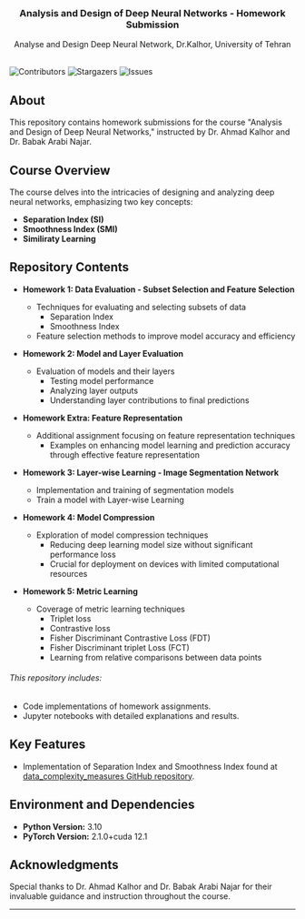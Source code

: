 <br/>
<p align="center">
  <h3 align="center">Analysis and Design of Deep Neural Networks - Homework Submission</h3>

  <p align="center">
    Analyse and Design Deep Neural Network, Dr.Kalhor, University of Tehran
    <br/>
    <br/>
  </p>
</p>

![Contributors](https://img.shields.io/github/contributors/Arhosseini77/ADDNN_2023?color=dark-green) ![Stargazers](https://img.shields.io/github/stars/Arhosseini77/ADDNN_2023?style=social) ![Issues](https://img.shields.io/github/issues/Arhosseini77/ADDNN_2023) 

## About 

This repository contains homework submissions for the course "Analysis and Design of Deep Neural Networks," instructed by Dr. Ahmad Kalhor and Dr. Babak Arabi Najar. 


## Course Overview

The course delves into the intricacies of designing and analyzing deep neural networks, emphasizing two key concepts:
- **Separation Index (SI)** 
- **Smoothness Index (SMI)**
- **Similiraty Learning**

## Repository Contents

- **Homework 1: Data Evaluation - Subset Selection and Feature Selection**
    - Techniques for evaluating and selecting subsets of data
        - Separation Index
        - Smoothness Index
    - Feature selection methods to improve model accuracy and efficiency

- **Homework 2: Model and Layer Evaluation**
    - Evaluation of models and their layers
        - Testing model performance
        - Analyzing layer outputs
        - Understanding layer contributions to final predictions

- **Homework Extra: Feature Representation**
    - Additional assignment focusing on feature representation techniques
        - Examples on enhancing model learning and prediction accuracy through effective feature representation

- **Homework 3: Layer-wise Learning - Image Segmentation Network**
    - Implementation and training of segmentation models
    - Train a model with Layer-wise Learning
      
- **Homework 4: Model Compression**
    - Exploration of model compression techniques
        - Reducing deep learning model size without significant performance loss
        - Crucial for deployment on devices with limited computational resources

- **Homework 5: Metric Learning**
    - Coverage of metric learning techniques
        - Triplet loss
        - Contrastive loss
        - Fisher Discriminant Contrastive Loss (FDT) 
        - Fisher Discriminant triplet Loss (FCT)
        - Learning from relative comparisons between data points


###### This repository includes:
- Code implementations of homework assignments.
- Jupyter notebooks with detailed explanations and results.


## Key Features

- Implementation of Separation Index and Smoothness Index found at [data_complexity_measures GitHub repository](https://github.com/Arhosseini77/data_complexity_measures).

## Environment and Dependencies

- **Python Version:** 3.10
- **PyTorch Version:** 2.1.0+cuda 12.1


## Acknowledgments

Special thanks to Dr. Ahmad Kalhor and Dr. Babak Arabi Najar for their invaluable guidance and instruction throughout the course.

---

